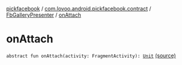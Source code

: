 [pickfacebook](../../index.md) / [com.lovoo.android.pickfacebook.contract](../index.md) / [FbGalleryPresenter](index.md) / [onAttach](./on-attach.md)

# onAttach

`abstract fun onAttach(activity: FragmentActivity): `[`Unit`](https://kotlinlang.org/api/latest/jvm/stdlib/kotlin/-unit/index.html) [(source)](https://github.com/lovoo/android-pickpic/blob/master/pickfacebook/src/main/kotlin/com/lovoo/android/pickfacebook/contract/FbGalleryPresenter.kt#L15)